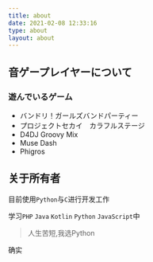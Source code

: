 ```yaml
---
title: about
date: 2021-02-08 12:33:16
type: about
layout: about
---
```

## 音ゲープレイヤーについて
### 遊んでいるゲーム
- バンドリ！ガールズバンドパーティー
- プロジェクトセカイ　カラフルステージ
- D4DJ Groovy Mix
- Muse Dash
- Phigros

## 关于所有者

目前使用`Python`与`C`进行开发工作

学习`PHP` `Java` `Kotlin` `Python` `JavaScript`中

> 人生苦短,我选Python

确实

